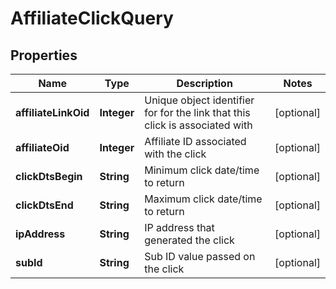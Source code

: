 

# AffiliateClickQuery


## Properties

| Name | Type | Description | Notes |
|------------ | ------------- | ------------- | -------------|
|**affiliateLinkOid** | **Integer** | Unique object identifier for for the link that this click is associated with |  [optional] |
|**affiliateOid** | **Integer** | Affiliate ID associated with the click |  [optional] |
|**clickDtsBegin** | **String** | Minimum click date/time to return |  [optional] |
|**clickDtsEnd** | **String** | Maximum click date/time to return |  [optional] |
|**ipAddress** | **String** | IP address that generated the click |  [optional] |
|**subId** | **String** | Sub ID value passed on the click |  [optional] |



